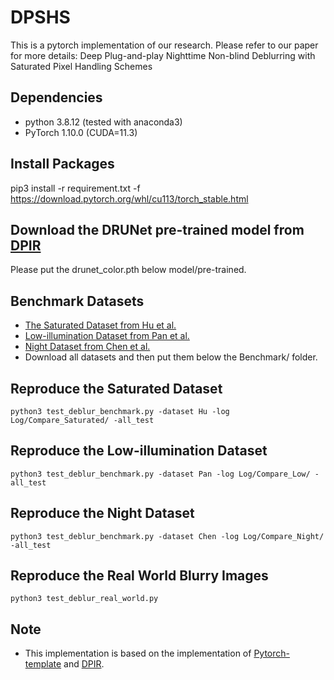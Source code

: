 # DPSHS
This is a pytorch implementation of our research. Please refer to our paper for more details:
Deep Plug-and-play Nighttime Non-blind Deblurring with Saturated Pixel Handling Schemes


## Dependencies
* python 3.8.12 (tested with anaconda3)
* PyTorch 1.10.0 (CUDA=11.3)

## Install Packages
pip3 install -r requirement.txt -f https://download.pytorch.org/whl/cu113/torch_stable.html

## Download the DRUNet pre-trained model from [DPIR](https://drive.google.com/drive/folders/13kfr3qny7S2xwG9h7v95F5mkWs0OmU0D) 
Please put the drunet_color.pth below model/pre-trained.

## Benchmark Datasets
* [The Saturated Dataset from Hu et al.](https://eng.ucmerced.edu/people/zhu/CVPR14_lightstreak.html)
* [Low-illumination Dataset from Pan et al.](https://pan.baidu.com/s/1O2AezDHc64GzHyU_U7BX4g)
* [Night Dataset from Chen et al.](https://drive.google.com/file/d/1C7J9rn2xbeJ4-Aom4KEQJdpFyBd2M4Zv/view)
* Download all datasets and then put them below the Benchmark/ folder.

## Reproduce the Saturated Dataset
```
python3 test_deblur_benchmark.py -dataset Hu -log Log/Compare_Saturated/ -all_test
```

## Reproduce the Low-illumination Dataset
```
python3 test_deblur_benchmark.py -dataset Pan -log Log/Compare_Low/ -all_test
```

## Reproduce the Night Dataset
```
python3 test_deblur_benchmark.py -dataset Chen -log Log/Compare_Night/ -all_test
```

## Reproduce the Real World Blurry Images
```
python3 test_deblur_real_world.py
```

## Note
* This implementation is based on the implementation of [Pytorch-template](https://github.com/victoresque/pytorch-template) and [DPIR](https://github.com/cszn/DPIR).